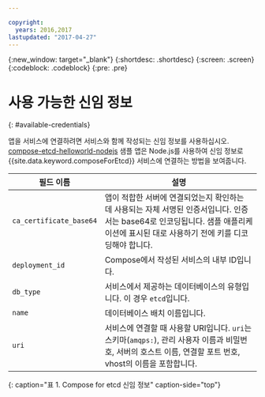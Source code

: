 ```yaml
---

copyright:
  years: 2016,2017
lastupdated: "2017-04-27"
---
```


{:new_window: target="_blank"}
{:shortdesc: .shortdesc}
{:screen: .screen}
{:codeblock: .codeblock}
{:pre: .pre}

# 사용 가능한 신임 정보
{: #available-credentials}

앱을 서비스에 연결하려면 서비스와 함께 작성되는 신임 정보를 사용하십시오. [compose-etcd-helloworld-nodejs](https://github.com/IBM-Bluemix/compose-etcd-helloworld-nodejs) 샘플 앱은 Node.js를 사용하여 신임 정보로 {{site.data.keyword.composeForEtcd}} 서비스에 연결하는 방법을 보여줍니다. 

필드 이름 |설명
----------|-----------
`ca_certificate_base64`|앱이 적합한 서버에 연결되었는지 확인하는 데 사용되는 자체 서명된 인증서입니다. 인증서는 base64로 인코딩됩니다. 샘플 애플리케이션에 표시된 대로 사용하기 전에 키를 디코딩해야 합니다.
`deployment_id`|Compose에서 작성된 서비스의 내부 ID입니다.
`db_type`|서비스에서 제공하는 데이터베이스의 유형입니다. 이 경우 `etcd`입니다.
`name`|데이터베이스 배치 이름입니다.
`uri`|서비스에 연결할 때 사용할 URI입니다. `uri`는 스키마(`amqps:`), 관리 사용자 이름과 비밀번호, 서버의 호스트 이름, 연결할 포트 번호, vhost의 이름을 포함합니다.

{: caption="표 1. Compose for etcd 신임 정보" caption-side="top"}
